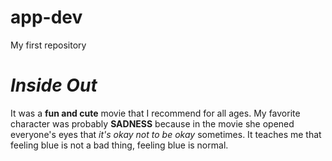 # app-dev
My first repository

# *Inside Out*
It was a **fun and cute** movie that I recommend for all ages. My favorite character was probably
**SADNESS** because in the movie she opened everyone's eyes that *it's okay not to be okay* sometimes.
It teaches me that feeling blue is not a bad thing, feeling blue is normal.
